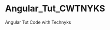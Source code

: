 # Angular_Tut_CWTNYKS
Angular Tut Code with Technyks

<!-- Note:- -->
<!-- Angular_Tut_CWTNYKS\first-app-ngmodule>
ng serve -o --port 4201 -->


<!-- Timestamps: -->
<!-- 41:26 - NgModule vs Standalone -->
<!-- 42:22 - Create Angular ngModule Project -->
<!-- 44:54 - Run ngModule Project in different port - Compare File Structure -->
<!-- 01:07:00 - Play around with projects -->
<!-- 01:24:00 - Create Component (Home Component), Understand “export” keyword, Routing & Navigation -->
<!-- 01:43:44 - Create About Component - Routing & Navigation -->
<!-- 01:59:34 - Lazy loading - Routing & Navigation -->
<!-- 02:01:24 - Create Admin Component -->
<!-- 02:07:08 - Install & Setup Bootstrap -->
<!-- 02:33:11 - Forms in Angular with form validation -->
<!-- 02:40:09 - Add Navbar (Header Component) -->
<!-- 02:44:43 - Design Home Component -->
<!-- 02:52:48 - Add Courses Component -->
<!-- 03:08:49 - ngIf, ngFor, @if, @for, ngSwitch vs @switch, @defer, @Input & @Output decorators -->
<!-- 03:14:33 - Use of localStorage (to store & fetch courses) and Enum -->
<!-- 03:28:56 - Spread Operator, Add & Fetch Courses using localStorage in Admin & Courses Component -->
<!-- 03:56:00 - Add Bootstrap Icons & Delete Course from Admin Component -->